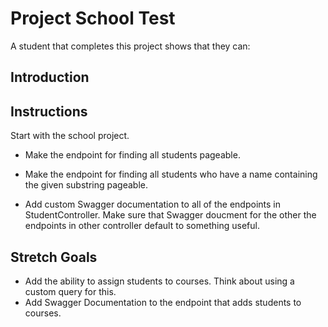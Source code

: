 # Project School Test

A student that completes this project shows that they can:

## Introduction

## Instructions

Start with the school project.

* Make the endpoint for finding all students pageable.

* Make the endpoint for finding all students who have a name containing the given substring pageable.

* Add custom Swagger documentation to all of the endpoints in StudentController. Make sure that Swagger doucment for the other the endpoints in other controller default to something useful. 

## Stretch Goals

* Add the ability to assign students to courses. Think about using a custom query for this.
* Add Swagger Documentation to the endpoint that adds students to courses.
